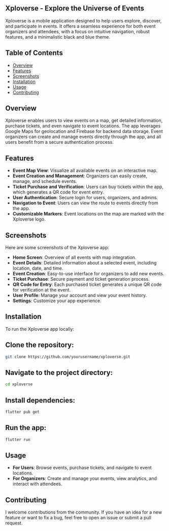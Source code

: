 ## Xploverse - Explore the Universe of Events

Xploverse is a mobile application designed to help users explore, discover, and participate in events. It offers a seamless experience for both event organizers and attendees, with a focus on intuitive navigation, robust features, and a minimalistic black and blue theme.

## Table of Contents
- [Overview](#overview)
- [Features](#features)
- [Screenshots](#screenshots)
- [Installation](#installation)
- [Usage](#usage)
- [Contributing](#contributing)

## Overview
Xploverse enables users to view events on a map, get detailed information, purchase tickets, and even navigate to event locations. The app leverages Google Maps for geolocation and Firebase for backend data storage. Event organizers can create and manage events directly through the app, and all users benefit from a secure authentication process.

## Features
- **Event Map View**: Visualize all available events on an interactive map.
- **Event Creation and Management**: Organizers can easily create, manage, and schedule events.
- **Ticket Purchase and Verification**: Users can buy tickets within the app, which generates a QR code for event entry.
- **User Authentication**: Secure login for users, organizers, and admins.
- **Navigation to Event**: Users can view the route to events directly from the app.
- **Customizable Markers**: Event locations on the map are marked with the Xploverse logo.

## Screenshots
Here are some screenshots of the Xploverse app:

- **Home Screen**: Overview of all events with map integration.
- **Event Details**: Detailed information about a selected event, including location, date, and time.
- **Event Creation**: Easy-to-use interface for organizers to add new events.
- **Ticket Purchase**: Secure payment and ticket generation process.
- **QR Code for Entry**: Each purchased ticket generates a unique QR code for verification at the event.
- **User Profile**: Manage your account and view your event history.
- **Settings**: Customize your app experience.

## Installation
To run the Xploverse app locally:

## Clone the repository:
```bash
git clone https://github.com/yourusername/xploverse.git
```

## Navigate to the project directory:
```bash
cd xploverse
```

## Install dependencies:
```bash
flutter pub get
```

## Run the app:
```bash
flutter run
```

## Usage
- **For Users**: Browse events, purchase tickets, and navigate to event locations.
- **For Organizers**: Create and manage your events, view analytics, and interact with attendees.

## Contributing
I welcome contributions from the community. If you have an idea for a new feature or want to fix a bug, feel free to open an issue or submit a pull request.